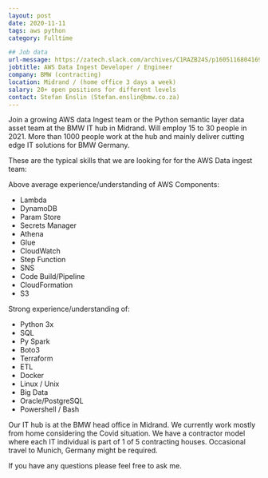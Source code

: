 ```yaml
---
layout: post
date: 2020-11-11
tags: aws python
category: Fulltime

## Job data
url-message: https://zatech.slack.com/archives/C1RAZB24S/p1605116804169100
jobtitle: AWS Data Ingest Developer / Engineer
company: BMW (contracting)
location: Midrand / (home office 3 days a week)
salary: 20+ open positions for different levels
contact: Stefan Enslin (Stefan.enslin@bmw.co.za)
---
```

Join a growing AWS data Ingest team or the Python semantic layer data asset team at the BMW IT hub in Midrand. Will employ 15 to 30 people in 2021. More than 1000 people work at the hub and mainly deliver cutting edge IT solutions for BMW Germany.

These are the typical skills that we are looking for for the AWS Data ingest team:

Above average experience/understanding of AWS Components:

* Lambda
* DynamoDB
* Param Store
* Secrets Manager
* Athena
* Glue
* CloudWatch
* Step Function
* SNS
* Code Build/Pipeline
* CloudFormation
* S3

Strong experience/understanding of:

* Python 3x
* SQL
* Py Spark
* Boto3
* Terraform
* ETL
* Docker
* Linux / Unix
* Big Data
* Oracle/PostgreSQL
* Powershell / Bash

Our IT hub is at the BMW head office in Midrand. We currently work mostly from home considering the Covid situation. We have a contractor model where each IT individual is part of 1 of 5 contracting houses. Occasional travel to Munich, Germany might be required. 

If you have any questions please feel free to ask me.

